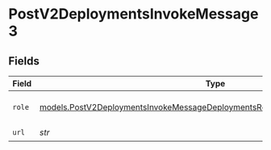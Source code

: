 # PostV2DeploymentsInvokeMessage3


## Fields

| Field                                                                                                                                                                  | Type                                                                                                                                                                   | Required                                                                                                                                                               | Description                                                                                                                                                            |
| ---------------------------------------------------------------------------------------------------------------------------------------------------------------------- | ---------------------------------------------------------------------------------------------------------------------------------------------------------------------- | ---------------------------------------------------------------------------------------------------------------------------------------------------------------------- | ---------------------------------------------------------------------------------------------------------------------------------------------------------------------- |
| `role`                                                                                                                                                                 | [models.PostV2DeploymentsInvokeMessageDeploymentsResponse200TextEventStreamRole](../models/postv2deploymentsinvokemessagedeploymentsresponse200texteventstreamrole.md) | :heavy_check_mark:                                                                                                                                                     | The role of the prompt message                                                                                                                                         |
| `url`                                                                                                                                                                  | *str*                                                                                                                                                                  | :heavy_check_mark:                                                                                                                                                     | N/A                                                                                                                                                                    |